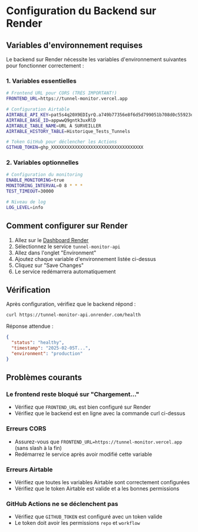 # Configuration du Backend sur Render

## Variables d'environnement requises

Le backend sur Render nécessite les variables d'environnement suivantes pour fonctionner correctement :

### 1. Variables essentielles

```bash
# Frontend URL pour CORS (TRÈS IMPORTANT!)
FRONTEND_URL=https://tunnel-monitor.vercel.app

# Configuration Airtable
AIRTABLE_API_KEY=pat5s4q20X9EDIyrQ.a749b77356e8f6d5d799051b708d0c55923dbc4ce9d06e8cc93ea01a3e4a447f
AIRTABLE_BASE_ID=appwwQ9gntk3uxRlD
AIRTABLE_TABLE_NAME=URL A SURVEILLER
AIRTABLE_HISTORY_TABLE=Historique_Tests_Tunnels

# Token GitHub pour déclencher les Actions
GITHUB_TOKEN=ghp_XXXXXXXXXXXXXXXXXXXXXXXXXXXXXXXXXXX
```

### 2. Variables optionnelles

```bash
# Configuration du monitoring
ENABLE_MONITORING=true
MONITORING_INTERVAL=0 8 * * *
TEST_TIMEOUT=30000

# Niveau de log
LOG_LEVEL=info
```

## Comment configurer sur Render

1. Allez sur le [Dashboard Render](https://dashboard.render.com)
2. Sélectionnez le service `tunnel-monitor-api`
3. Allez dans l'onglet "Environment"
4. Ajoutez chaque variable d'environnement listée ci-dessus
5. Cliquez sur "Save Changes"
6. Le service redémarrera automatiquement

## Vérification

Après configuration, vérifiez que le backend répond :

```bash
curl https://tunnel-monitor-api.onrender.com/health
```

Réponse attendue :
```json
{
  "status": "healthy",
  "timestamp": "2025-02-05T...",
  "environment": "production"
}
```

## Problèmes courants

### Le frontend reste bloqué sur "Chargement..."
- Vérifiez que `FRONTEND_URL` est bien configuré sur Render
- Vérifiez que le backend est en ligne avec la commande curl ci-dessus

### Erreurs CORS
- Assurez-vous que `FRONTEND_URL=https://tunnel-monitor.vercel.app` (sans slash à la fin)
- Redémarrez le service après avoir modifié cette variable

### Erreurs Airtable
- Vérifiez que toutes les variables Airtable sont correctement configurées
- Vérifiez que le token Airtable est valide et a les bonnes permissions

### GitHub Actions ne se déclenchent pas
- Vérifiez que `GITHUB_TOKEN` est configuré avec un token valide
- Le token doit avoir les permissions `repo` et `workflow`